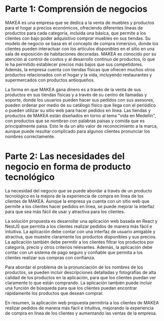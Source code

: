 # Parte 1: Comprensión de negocios

MAKEA es una empresa que se dedica a la venta de muebles y productos para el hogar a precios económicos, ofreciendo diferentes líneas de productos para cada categoría, incluida una básica, que permite a los clientes con bajo poder adquisitivo comprar muebles en sus tiendas. Su modelo de negocio se basa en el concepto de compra inmersivo, donde los clientes pueden interactuar con los artículos disponibles en el sitio en una sala de exposición de habitaciones decoradas. MAKEA es conocido por su atención al control de costos y al desarrollo continuo de productos, lo que le ha permitido establecer precios más bajos que sus competidores. Además, la empresa cuenta con tiendas físicas que ofrecen muchos otros productos relacionados con el hogar y la vida, incluyendo restaurantes y supermercados con productos antioqueños.

La forma en que MAKEA gana dinero es a través de la venta de sus productos en sus tiendas físicas y a través de su centro de llamadas y soporte, donde los usuarios pueden hacer sus pedidos con sus asesores, pueden ordenar por medio de su catálogo físico que llega con el periódico o pueden utilizar su sitio web para hacer pedidos en línea. Las tiendas y productos de MAKEA están diseñados en torno al tema "vida en Medellín", con productos que se nombran con palabras paisas y comida que es principalmente paisa. Esto le da un alto valor de reconocimiento a la marca, aunque puede resultar complicado para algunos clientes pronunciar los nombres correctamente.

# Parte 2: Las necesidades del negocio en forma de producto tecnológico

La necesidad del negocio que se puede abordar a través de un producto tecnológico es la mejora de la experiencia de compra en línea de los clientes de MAKEA. Aunque la empresa ya cuenta con un sitio web que permite a los clientes hacer pedidos en línea, se puede mejorar la interfaz para que sea más fácil de usar y atractiva para los clientes.

La solución propuesta es desarrollar una aplicación web basada en React y NestJS que permita a los clientes realizar pedidos de manera más fácil e intuitiva. La aplicación debe contar con una interfaz de usuario amigable y atractiva, que muestre claramente los productos disponibles y sus precios. La aplicación también debe permitir a los clientes filtrar los productos por categoría, precio y otros criterios relevantes. Además, la aplicación debe contar con un sistema de pago seguro y confiable que permita a los clientes realizar sus compras con confianza.

Para abordar el problema de la pronunciación de los nombres de los productos, se pueden incluir descripciones detalladas y fotografías de alta calidad de los productos en la aplicación, para que los clientes puedan ver claramente lo que están comprando. La aplicación también puede incluir una función de búsqueda para que los clientes puedan encontrar rápidamente los productos que desean comprar.

En resumen, la aplicación web propuesta permitiría a los clientes de MAKEA realizar pedidos de manera más fácil e intuitiva, mejorando la experiencia de compra en línea de los clientes y aumentando las ventas de la empresa.
